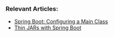 ### Relevant Articles:

- [Spring Boot: Configuring a Main Class](https://www.baeldung.com/spring-boot-main-class)
- [Thin JARs with Spring Boot](https://www.baeldung.com/spring-boot-thin-jar)

